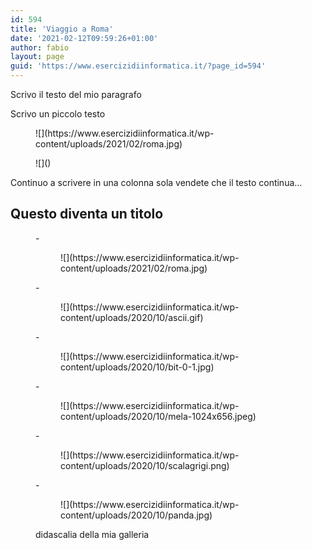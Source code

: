 ```yaml
---
id: 594
title: 'Viaggio a Roma'
date: '2021-02-12T09:59:26+01:00'
author: fabio
layout: page
guid: 'https://www.esercizidiinformatica.it/?page_id=594'
---
```


Scrivo il testo del mio paragrafo

<div class="wp-block-columns"><div class="wp-block-column">Scrivo un piccolo testo

</div><div class="wp-block-column"><figure class="wp-block-image size-large">![](https://www.esercizidiinformatica.it/wp-content/uploads/2021/02/roma.jpg)</figure><figure class="wp-block-image">![]()</figure></div></div>Continuo a scrivere in una colonna sola vendete che il testo continua…

## Questo diventa un titolo

<figure class="wp-block-gallery columns-3 is-cropped">- <figure>![](https://www.esercizidiinformatica.it/wp-content/uploads/2021/02/roma.jpg)</figure>
- <figure>![](https://www.esercizidiinformatica.it/wp-content/uploads/2020/10/ascii.gif)</figure>
- <figure>![](https://www.esercizidiinformatica.it/wp-content/uploads/2020/10/bit-0-1.jpg)</figure>
- <figure>![](https://www.esercizidiinformatica.it/wp-content/uploads/2020/10/mela-1024x656.jpeg)</figure>
- <figure>![](https://www.esercizidiinformatica.it/wp-content/uploads/2020/10/scalagrigi.png)</figure>
- <figure>![](https://www.esercizidiinformatica.it/wp-content/uploads/2020/10/panda.jpg)</figure>

<figcaption class="blocks-gallery-caption">didascalia della mia galleria</figcaption></figure>